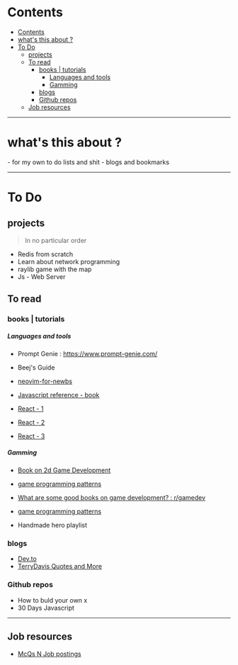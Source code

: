 # Contents
- [Contents](#contents)
- [what's this about ?](#whats-this-about-)
- [To Do](#to-do)
  - [projects](#projects)
  - [To read](#to-read)
    - [books | tutorials](#books--tutorials)
        - [Languages and tools](#languages-and-tools)
        - [Gamming](#gamming)
    - [blogs](#blogs)
    - [Github repos](#github-repos)
  - [Job resources](#job-resources)

---

# what's this about ?
<p>
- for my own to do lists and shit 
- blogs and bookmarks 
</p>

---

# To Do

## projects

> In no particular order
- Redis from scratch
- Learn about network programming 
- raylib game with the map 
- Js - Web Server

## To read
### books | tutorials
##### Languages and tools
- Prompt Genie : https://www.prompt-genie.com/
- Beej's Guide
- [neovim-for-newbs]("https://typecraft.dev/neovim-for-newbs")
  
- [Javascript reference - book ]("https://javascript.info/")
- [React - 1 ](https://www.reactnative.express/)
- [React - 2 ](https://react-native-10x-faster.com/)
- [React - 3](https://www.reddit.com/r/reactnative/comments/y71ejd/favorite_react_native_youtube_channel/)

##### Gamming
- [Book on 2d Game Development ]("https://therealpenaz91.itch.io/2dgd-f0th")
  
  
- [game programming patterns]("https://gameprogrammingpatterns.com/contents.html")
  
  
- [What are some good books on game development? : r/gamedev]("https://www.reddit.com/r/gamedev/comments/10ngg7s/what_are_some_good_books_on_game_development/")
  
  
- [game programming patterns]("https://gameprogrammingpatterns.com/contents.html")
  
- Handmade hero playlist  

### blogs 
- [ Dev.to ]("https://dev.to/")
- [TerryDavis Quotes and More]("https://sizeof.cat/about/")


### Github repos
- How to buld your own x
- 30 Days Javascript


---
## Job resources
- [McQs N Job postings]("https://www.sanfoundry.com/")
  
  